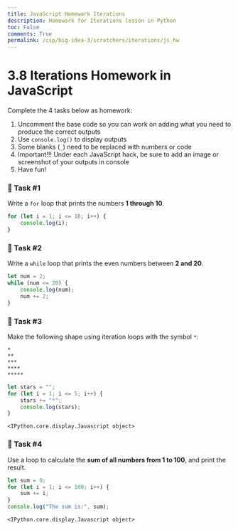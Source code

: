 ```yaml
---
title: JavaScript Homework Iterations
description: Homework for Iterations lesson in Python
toc: False
comments: True
permalink: /csp/big-idea-3/scratchers/iterations/js_hw
---
```


# 3.8 Iterations Homework in JavaScript

Complete the 4 tasks below as homework:

1. Uncomment the base code so you can work on adding what you need to produce the correct outputs  
2. Use `console.log()` to display outputs  
3. Some blanks (`_`) need to be replaced with numbers or code  
4. Important!!! Under each JavaScript hack, be sure to add an image or screenshot of your outputs in console 
4. Have fun!



### 🧩 Task #1
Write a `for` loop that prints the numbers **1 through 10**.


```javascript
for (let i = 1; i <= 10; i++) {
    console.log(i);
}

```

### 🧩 Task #2
Write a `while` loop that prints the even numbers between **2 and 20**.


```javascript
let num = 2;
while (num <= 20) {
    console.log(num);
    num += 2;
}

```

### 🧩 Task #3
Make the following shape using iteration loops with the symbol `*`:
```
*
**
***
****
*****
```


```javascript
let stars = "";
for (let i = 1; i <= 5; i++) {
    stars += "*";
    console.log(stars);
}

```


    <IPython.core.display.Javascript object>


### 🧩 Task #4
Use a loop to calculate the **sum of all numbers from 1 to 100**, and print the result.


```javascript
let sum = 0;
for (let i = 1; i <= 100; i++) {
    sum += i;
}
console.log("The sum is:", sum);

```


    <IPython.core.display.Javascript object>

